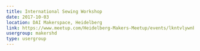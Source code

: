 ```yaml
---
title: International Sewing Workshop
date: 2017-10-03
location: DAI Makerspace, Heidelberg
link: https://www.meetup.com/Heidelberg-Makers-Meetup/events/lkntvlywnbfb/
usergroup: makershd
type: usergroup
---
```

